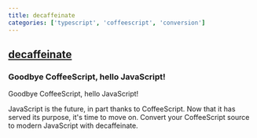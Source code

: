 ```yaml
---
title: decaffeinate
categories: ['typescript', 'coffeescript', 'conversion']
---
```

## [decaffeinate](https://github.com/decaffeinate/decaffeinate)

### Goodbye CoffeeScript, hello JavaScript!


Goodbye CoffeeScript, hello JavaScript!

JavaScript is the future, in part thanks to CoffeeScript. Now that it has served
its purpose, it's time to move on. Convert your CoffeeScript source to modern
JavaScript with decaffeinate.
